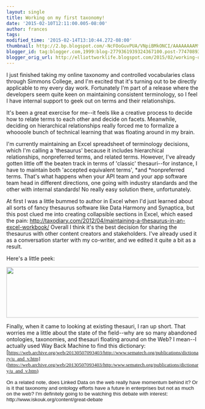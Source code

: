 ```yaml
---
layout: single
title: Working on my first taxonomy!
date: '2015-02-10T12:11:00.005-08:00'
author: frances
tags: 
modified_time: '2015-02-14T13:10:44.272-08:00'
thumbnail: http://2.bp.blogspot.com/-NcFOoGuvPUA/VNpiBMkONCI/AAAAAAAAMfI/Wg3H2Hr_jKM/s72-c/Greenshot_2015-02-10_13-54-01.png
blogger_id: tag:blogger.com,1999:blog-2779361939324367100.post-7747089384162209679
blogger_orig_url: http://elliottworklife.blogspot.com/2015/02/working-on-my-first-taxonomy.html
---
```




I just finished taking my online taxonomy and controlled vocabularies class 
through Simmons College, and I'm excited that it's turning out to be directly 
applicable to my every day work. Fortunately I'm part of a release where the 
developers seem quite keen on maintaining consistent terminology, so I feel I 
have internal support to geek out on terms and their relationships. 

It's been a great exercise for me--it feels like a creative process to decide 
how to relate terms to each other and decide on facets. Meanwhile, deciding on 
hierarchical relationships really forced me to formalize a whoooole bunch of 
technical learning that was floating around in my brain. 

I'm currently maintaining an Excel spreadsheet of terminology decisions, which 
I'm calling a 'thesaurus' because it includes hierarchical relationships, 
nonpreferred terms, and related terms. However, I've already gotten little off 
the beaten track in terms of 'classic' thesauri--for instance, I have to 
maintain both 'accepted equivalent terms', *and *nonpreferred terms. That's 
what happens when your API team and your app software team head in different 
directions, one going with industry standards and the other with internal 
standards!  No really easy solution there, unfortunately. 

At first I was a little bummed to author in Excel when I'd just learned about 
all sorts of fancy thesaurus software like Data Harmony and Synaptica, but 
this post clued me into creating collapsible sections in Excel, which eased 
the pain: 
http://taxodiary.com/2012/04/maintaining-a-thesaurus-in-an-excel-workbook/ 
 Overall I think it's the best decision for sharing the thesaurus with other 
content creators and stakeholders. I've already used it as a conversation 
starter with my co-writer, and we edited it quite a bit as a result. 

Here's a little peek: 

[<img border="0" 
src="http://2.bp.blogspot.com/-NcFOoGuvPUA/VNpiBMkONCI/AAAAAAAAMfI/Wg3H2Hr_jKM/s1600/Greenshot_2015-02-10_13-54-01.png" 
height="133" width="640" 
/>](http://2.bp.blogspot.com/-NcFOoGuvPUA/VNpiBMkONCI/AAAAAAAAMfI/Wg3H2Hr_jKM/s1600/Greenshot_2015-02-10_13-54-01.png) 




Finally, when it came to looking at existing thesauri, I ran up short. That 
worries me a little about the state of the field--why are so many abandoned 
ontologies, taxonomies, and thesauri floating around on the Web? I mean--I 
actually used Way Back Machine to find this dictionary:  [<span 
style="font-family: &quot;Verdana&quot;,&quot;sans-serif&quot;; font-size: 
10.0pt; mso-bidi-font-family: 
Verdana;">https://web.archive.org/web/20130507093403/http://www.sematech.org/publications/dictionary/u_and_v.htm](https://web.archive.org/web/20130507093403/http:/www.sematech.org/publications/dictionary/u_and_v.htm) 
<div class="MsoNormal" style="margin-bottom: 0.0001pt;"><span 
style="font-family: Verdana, sans-serif; font-size: 10pt;"><o:p></o:p>On a 
related note, does Linked Data on the web really have momentum behind it?  Or 
is it that taxonomy and ontology efforts have a future in enterprises but not 
as much on the web? I'm definitely going to be watching this debate with 
interest: http://www.iskouk.org/content/great-debate 
<div class="separator" style="clear: both; text-align: center;"> 
<div class="separator" style="clear: both; text-align: center;"> 
<span id="goog_1973069080"><span id="goog_1973069081"> 